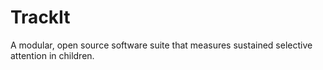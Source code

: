 TrackIt
=======

A modular, open source software suite that measures sustained selective attention in children.
